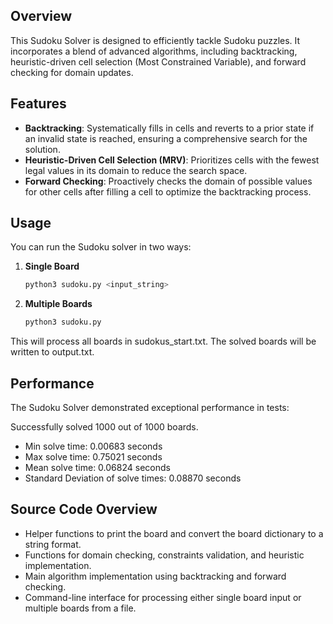 ## Overview

This Sudoku Solver is designed to efficiently tackle Sudoku puzzles. It incorporates a blend of advanced algorithms, including backtracking, heuristic-driven cell selection (Most Constrained Variable), and forward checking for domain updates. 

## Features

- **Backtracking**: Systematically fills in cells and reverts to a prior state if an invalid state is reached, ensuring a comprehensive search for the solution.
- **Heuristic-Driven Cell Selection (MRV)**: Prioritizes cells with the fewest legal values in its domain to reduce the search space.
- **Forward Checking**: Proactively checks the domain of possible values for other cells after filling a cell to optimize the backtracking process.

## Usage

You can run the Sudoku solver in two ways:

1. **Single Board**
   ```bash
   python3 sudoku.py <input_string>

2. **Multiple Boards**
   ```bash
   python3 sudoku.py
  This will process all boards in sudokus_start.txt.
  The solved boards will be written to output.txt.

## Performance
The Sudoku Solver demonstrated exceptional performance in tests:

Successfully solved 1000 out of 1000 boards.
- Min solve time: 0.00683 seconds
- Max solve time: 0.75021 seconds
- Mean solve time: 0.06824 seconds
- Standard Deviation of solve times: 0.08870 seconds

## Source Code Overview

- Helper functions to print the board and convert the board dictionary to a string format.
- Functions for domain checking, constraints validation, and heuristic implementation.
- Main algorithm implementation using backtracking and forward checking.
- Command-line interface for processing either single board input or multiple boards from a file.

   

